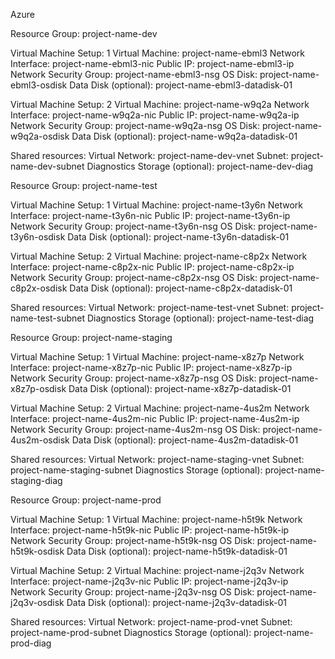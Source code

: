 Azure

Resource Group: project-name-dev

Virtual Machine Setup: 1
Virtual Machine: project-name-ebml3
Network Interface: project-name-ebml3-nic
Public IP: project-name-ebml3-ip
Network Security Group: project-name-ebml3-nsg
OS Disk: project-name-ebml3-osdisk
Data Disk (optional): project-name-ebml3-datadisk-01

Virtual Machine Setup: 2
Virtual Machine: project-name-w9q2a
Network Interface: project-name-w9q2a-nic
Public IP: project-name-w9q2a-ip
Network Security Group: project-name-w9q2a-nsg
OS Disk: project-name-w9q2a-osdisk
Data Disk (optional): project-name-w9q2a-datadisk-01

Shared resources:
Virtual Network: project-name-dev-vnet
Subnet: project-name-dev-subnet
Diagnostics Storage (optional): project-name-dev-diag

Resource Group: project-name-test

Virtual Machine Setup: 1
Virtual Machine: project-name-t3y6n
Network Interface: project-name-t3y6n-nic
Public IP: project-name-t3y6n-ip
Network Security Group: project-name-t3y6n-nsg
OS Disk: project-name-t3y6n-osdisk
Data Disk (optional): project-name-t3y6n-datadisk-01

Virtual Machine Setup: 2
Virtual Machine: project-name-c8p2x
Network Interface: project-name-c8p2x-nic
Public IP: project-name-c8p2x-ip
Network Security Group: project-name-c8p2x-nsg
OS Disk: project-name-c8p2x-osdisk
Data Disk (optional): project-name-c8p2x-datadisk-01

Shared resources:
Virtual Network: project-name-test-vnet
Subnet: project-name-test-subnet
Diagnostics Storage (optional): project-name-test-diag

Resource Group: project-name-staging

Virtual Machine Setup: 1
Virtual Machine: project-name-x8z7p
Network Interface: project-name-x8z7p-nic
Public IP: project-name-x8z7p-ip
Network Security Group: project-name-x8z7p-nsg
OS Disk: project-name-x8z7p-osdisk
Data Disk (optional): project-name-x8z7p-datadisk-01

Virtual Machine Setup: 2
Virtual Machine: project-name-4us2m
Network Interface: project-name-4us2m-nic
Public IP: project-name-4us2m-ip
Network Security Group: project-name-4us2m-nsg
OS Disk: project-name-4us2m-osdisk
Data Disk (optional): project-name-4us2m-datadisk-01

Shared resources:
Virtual Network: project-name-staging-vnet
Subnet: project-name-staging-subnet
Diagnostics Storage (optional): project-name-staging-diag

Resource Group: project-name-prod

Virtual Machine Setup: 1
Virtual Machine: project-name-h5t9k
Network Interface: project-name-h5t9k-nic
Public IP: project-name-h5t9k-ip
Network Security Group: project-name-h5t9k-nsg
OS Disk: project-name-h5t9k-osdisk
Data Disk (optional): project-name-h5t9k-datadisk-01

Virtual Machine Setup: 2
Virtual Machine: project-name-j2q3v
Network Interface: project-name-j2q3v-nic
Public IP: project-name-j2q3v-ip
Network Security Group: project-name-j2q3v-nsg
OS Disk: project-name-j2q3v-osdisk
Data Disk (optional): project-name-j2q3v-datadisk-01

Shared resources:
Virtual Network: project-name-prod-vnet
Subnet: project-name-prod-subnet
Diagnostics Storage (optional): project-name-prod-diag
